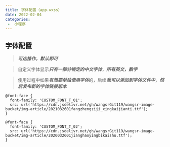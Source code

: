 ```yaml
---
title: 字体配置（app.wxss）
date: 2022-02-04
categories:
 -  小程序
---
```


## 字体配置
> ***可选操作，默认即可***

> 自定义字体显示***只有一部分特定的中文字体***，***所有英文，数字***

> 使用过程中如果***有想要单独使用字体***的，后续***我可以添加到字体文件中***，***然后发布新的字体链接版本***
```
@font-face {
  font-family: 'CUSTOM_FONT_T_01';
  src: url('https://cdn.jsdelivr.net/gh/wangsrGit119/wangsr-image-bucket/img-article/2021032601fangzhengziji_xingkaijianti.ttf');
}

@font-face {
  font-family: 'CUSTOM_FONT_T_02';
  src: url('https://cdn.jsdelivr.net/gh/wangsrGit119/wangsr-image-bucket/img-article/2020032601jianghaoyingbikaishu.ttf');
}

```